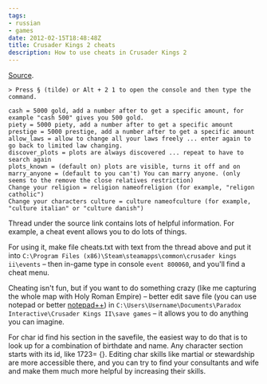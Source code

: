 ```yaml
---
tags:
- russian
- games
date: 2012-02-15T18:48:48Z
title: Crusader Kings 2 cheats
description: How to use cheats in Crusader Kings 2
---
```


[Source](https://forum.paradoxplaza.com/forum/threads/cheats.585658/).

<!--more-->

    > Press § (tilde) or Alt + 2 1 to open the console and then type the command.

    cash = 5000 gold, add a number after to get a specific amount, for example "cash 500" gives you 500 gold.
    piety = 5000 piety, add a number after to get a specific amount
    prestige = 5000 prestige, add a number after to get a specific amount
    allow_laws = allow to change all your laws freely ... enter again to go back to limited law changing.
    discover_plots = plots are always discovered ... repeat to have to search again
    plots_known = (default on) plots are visible, turns it off and on
    marry_anyone = (default to you can't) You can marry anyone. (only seems to the remove the close relatives restriction)
    Change your religion = religion nameofreligion (for example, "religon catholic")
    Change your characters culture = culture nameofculture (for example, "culture italian" or "culture danish")

Thread under the source link contains lots of helpful information. For example, a cheat event allows you to do lots of things.

For using it, make file cheats.txt with text from the thread above and put it into `C:\Program Files (x86)\Steam\steamapps\common\crusader kings ii\events` – then in-game type in console `event 800060`, and you'll find a cheat menu.

Cheating isn't fun, but if you want to do something crazy (like me capturing the whole map with Holy Roman Empire) – better edit save file (you can use notepad or better [notepad++](https://download.tuxfamily.org/notepadplus/archive/6.7.5/npp.6.7.5.Installer.exe)) in `C:\Users\Username\Documents\Paradox Interactive\Crusader Kings II\save games` – it allows you to do anything you can imagine.

For char id find his section in the savefile, the easiest way to do that is to look up for a combination of birthdate and name. Any character section starts with its id, like 1723= {}. Editing char skills like martial or stewardship are more accessible there, and you can try to find your consultants and wife and make them much more helpful by increasing their skills.
